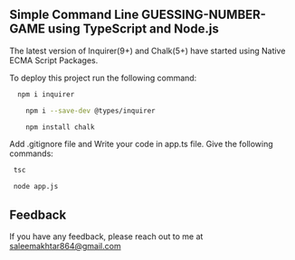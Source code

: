 
## Simple Command Line  GUESSING-NUMBER-GAME using TypeScript and Node.js 

The latest version of Inquirer(9+) and Chalk(5+) have started using Native ECMA Script Packages.


To deploy this project run the following command:

```bash
  npm i inquirer

    npm i --save-dev @types/inquirer

    npm install chalk
```

Add .gitignore file and Write your code in app.ts file.
Give the following commands:

```bash
 tsc

 node app.js
```

## Feedback

If you have any feedback, please reach out to me at saleemakhtar864@gmail.com

